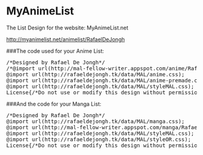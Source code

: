 # MyAnimeList
The List Design for the website: MyAnimeList.net

http://myanimelist.net/animelist/RafaelDeJongh

###The code used for your Anime List:

<pre>/*Designed by Rafael De Jongh*/
/*@import url(http://mal-fellow-writer.appspot.com/anime/RafaelDeJongh/?covers=http://rafaeldejongh.tk/data/MAL/more);*/
@import url(http://rafaeldejongh.tk/data/MAL/anime.css);
@import url(http://rafaeldejongh.tk/data/MAL/anime-premade.css);
@import url(http://rafaeldejongh.tk/data/MAL/styleMAL.css);
License{/*Do not use or modify this design without permission!*/}</pre>

###And the code for your Manga List:

<pre>/*Designed by Rafael De Jongh*/
@import url(http://rafaeldejongh.tk/data/MAL/manga.css);
@import url(http://mal-fellow-writer.appspot.com/manga/RafaelDeJongh/?covers=http://rafaeldejongh.tk/data/MAL/more);
@import url(http://rafaeldejongh.tk/data/MAL/styleMAL.css);
@import url(http://rafaeldejongh.tk/data/MAL/styleOR.css);
License{/*Do not use or modify this design without permission!*/}</pre>
